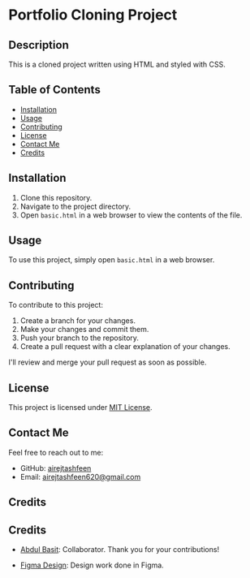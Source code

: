 # Portfolio Cloning Project

## Description

This is a cloned project written using HTML and styled with CSS.

## Table of Contents

- [Installation](#installation)
- [Usage](#usage)
- [Contributing](#contributing)
- [License](#license)
- [Contact Me](#contact-me)
- [Credits](#credits)  

## Installation

1. Clone this repository.
2. Navigate to the project directory.
3. Open `basic.html` in a web browser to view the contents of the file.

## Usage

To use this project, simply open `basic.html` in a web browser.

## Contributing

To contribute to this project:

1. Create a branch for your changes.
2. Make your changes and commit them.
3. Push your branch to the repository.
4. Create a pull request with a clear explanation of your changes.

I'll review and merge your pull request as soon as possible.

## License

This project is licensed under [MIT License](LICENSE).

## Contact Me

Feel free to reach out to me:

- GitHub: [airejtashfeen](https://github.com/airejtashfeen)
- Email: [airejtashfeen620@gmail.com](mailto:airejtashfeen620@gmail.com)

## Credits
## Credits

- [Abdul Basit](https://github.com/abasit834): Collaborator. Thank you for your contributions!

- [Figma Design](https://www.figma.com/file/l7SqJ3ZfkAKih9sFxvWSR4/Microverse-Student-Project-1?type=design&node-id=39-122&mode=design&t=J7NUiZDWz3hvKtQD-0): Design work done in Figma.

